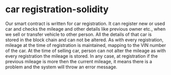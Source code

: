 # car registration-solidity
 Our smart contract is written for car registration. 
 It can register new or used car and checks the mileage 
 and other details like previous owner etc., when we sell 
 or transfer vehicle to other person. All the details 
 of that car is stored in the block chain and can not 
 be altered. As with every registration, mileage at the
 time of registration is maintained, mapping to the VIN
 number of the car. At the time of selling car, person
 can not alter the mileage as with every registration
 the mileage is stored. In any case, at registration if the 
 previous mileage is more then the current mileage, it means
 there is a problem and the system will throw an error message. 
